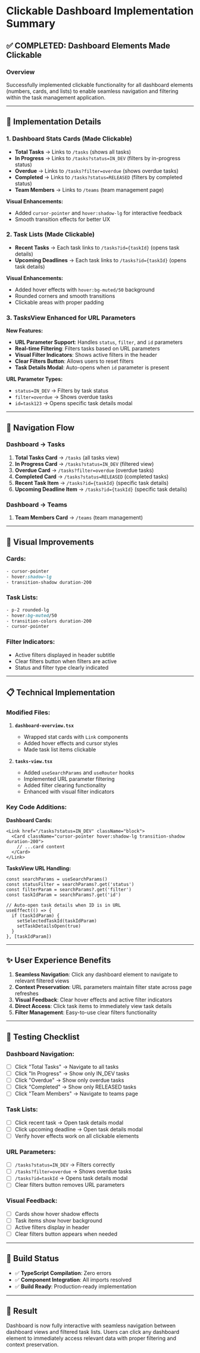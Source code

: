 # Clickable Dashboard Implementation Summary

## ✅ COMPLETED: Dashboard Elements Made Clickable

### **Overview**
Successfully implemented clickable functionality for all dashboard elements (numbers, cards, and lists) to enable seamless navigation and filtering within the task management application.

---

## **🎯 Implementation Details**

### **1. Dashboard Stats Cards (Made Clickable)**
- **Total Tasks** → Links to `/tasks` (shows all tasks)
- **In Progress** → Links to `/tasks?status=IN_DEV` (filters by in-progress status)
- **Overdue** → Links to `/tasks?filter=overdue` (shows overdue tasks)
- **Completed** → Links to `/tasks?status=RELEASED` (filters by completed status)
- **Team Members** → Links to `/teams` (team management page)

**Visual Enhancements:**
- Added `cursor-pointer` and `hover:shadow-lg` for interactive feedback
- Smooth transition effects for better UX

### **2. Task Lists (Made Clickable)**
- **Recent Tasks** → Each task links to `/tasks?id={taskId}` (opens task details)
- **Upcoming Deadlines** → Each task links to `/tasks?id={taskId}` (opens task details)

**Visual Enhancements:**
- Added hover effects with `hover:bg-muted/50` background
- Rounded corners and smooth transitions
- Clickable areas with proper padding

### **3. TasksView Enhanced for URL Parameters**

**New Features:**
- **URL Parameter Support**: Handles `status`, `filter`, and `id` parameters
- **Real-time Filtering**: Filters tasks based on URL parameters
- **Visual Filter Indicators**: Shows active filters in the header
- **Clear Filters Button**: Allows users to reset filters
- **Task Details Modal**: Auto-opens when `id` parameter is present

**URL Parameter Types:**
- `status=IN_DEV` → Filters by task status
- `filter=overdue` → Shows overdue tasks
- `id=task123` → Opens specific task details modal

---

## **🔗 Navigation Flow**

### **Dashboard → Tasks**
1. **Total Tasks Card** → `/tasks` (all tasks view)
2. **In Progress Card** → `/tasks?status=IN_DEV` (filtered view)
3. **Overdue Card** → `/tasks?filter=overdue` (overdue tasks)
4. **Completed Card** → `/tasks?status=RELEASED` (completed tasks)
5. **Recent Task Item** → `/tasks?id={taskId}` (specific task details)
6. **Upcoming Deadline Item** → `/tasks?id={taskId}` (specific task details)

### **Dashboard → Teams**
1. **Team Members Card** → `/teams` (team management)

---

## **🎨 Visual Improvements**

### **Cards:**
```css
- cursor-pointer
- hover:shadow-lg 
- transition-shadow duration-200
```

### **Task Lists:**
```css
- p-2 rounded-lg 
- hover:bg-muted/50 
- transition-colors duration-200 
- cursor-pointer
```

### **Filter Indicators:**
- Active filters displayed in header subtitle
- Clear filters button when filters are active
- Status and filter type clearly indicated

---

## **📋 Technical Implementation**

### **Modified Files:**
1. **`dashboard-overview.tsx`**
   - Wrapped stat cards with `Link` components
   - Added hover effects and cursor styles
   - Made task list items clickable

2. **`tasks-view.tsx`**
   - Added `useSearchParams` and `useRouter` hooks
   - Implemented URL parameter filtering
   - Added filter clearing functionality
   - Enhanced with visual filter indicators

### **Key Code Additions:**

**Dashboard Cards:**
```tsx
<Link href="/tasks?status=IN_DEV" className="block">
  <Card className="cursor-pointer hover:shadow-lg transition-shadow duration-200">
    // ...card content
  </Card>
</Link>
```

**TasksView URL Handling:**
```tsx
const searchParams = useSearchParams()
const statusFilter = searchParams?.get('status')
const filterParam = searchParams?.get('filter') 
const taskIdParam = searchParams?.get('id')

// Auto-open task details when ID is in URL
useEffect(() => {
  if (taskIdParam) {
    setSelectedTaskId(taskIdParam)
    setTaskDetailsOpen(true)
  }
}, [taskIdParam])
```

---

## **✨ User Experience Benefits**

1. **Seamless Navigation**: Click any dashboard element to navigate to relevant filtered views
2. **Context Preservation**: URL parameters maintain filter state across page refreshes
3. **Visual Feedback**: Clear hover effects and active filter indicators
4. **Direct Access**: Click task items to immediately view task details
5. **Filter Management**: Easy-to-use clear filters functionality

---

## **🧪 Testing Checklist**

### **Dashboard Navigation:**
- [ ] Click "Total Tasks" → Navigate to all tasks
- [ ] Click "In Progress" → Show only IN_DEV tasks
- [ ] Click "Overdue" → Show only overdue tasks  
- [ ] Click "Completed" → Show only RELEASED tasks
- [ ] Click "Team Members" → Navigate to teams page

### **Task Lists:**
- [ ] Click recent task → Open task details modal
- [ ] Click upcoming deadline → Open task details modal
- [ ] Verify hover effects work on all clickable elements

### **URL Parameters:**
- [ ] `/tasks?status=IN_DEV` → Filters correctly
- [ ] `/tasks?filter=overdue` → Shows overdue tasks
- [ ] `/tasks?id=taskId` → Opens task details modal
- [ ] Clear filters button removes URL parameters

### **Visual Feedback:**
- [ ] Cards show hover shadow effects
- [ ] Task items show hover background
- [ ] Active filters display in header
- [ ] Clear filters button appears when needed

---

## **🚀 Build Status**
- ✅ **TypeScript Compilation**: Zero errors
- ✅ **Component Integration**: All imports resolved
- ✅ **Build Ready**: Production-ready implementation

---

## **🎉 Result**
Dashboard is now fully interactive with seamless navigation between dashboard views and filtered task lists. Users can click any dashboard element to immediately access relevant data with proper filtering and context preservation.
